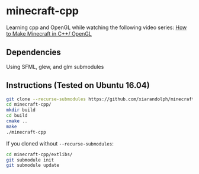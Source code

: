 # minecraft-cpp

Learning cpp and OpenGL while watching the following video series:
[How to Make Minecraft in C++/ OpenGL](https://www.youtube.com/playlist?list=PLMZ_9w2XRxiZq1vfw1lrpCMRDufe2MKV_)

## Dependencies
Using SFML, glew, and glm submodules

## Instructions (Tested on Ubuntu 16.04)
```bash
git clone --recurse-submodules https://github.com/xiarandolph/minecraft-cpp
cd minecraft-cpp/
mkdir build
cd build
cmake ..
make
./minecraft-cpp
```

If you cloned without `--recurse-submodules`:
```bash
cd minecraft-cpp/extlibs/
git submodule init
git submodule update
```
